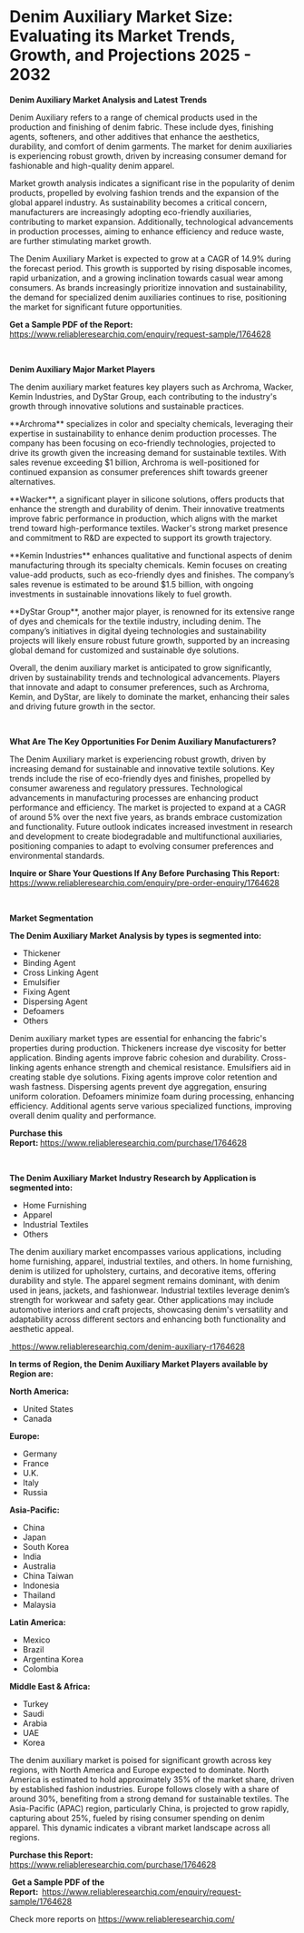 <p><h1>Denim Auxiliary Market Size: Evaluating its Market Trends, Growth, and Projections 2025 - 2032</h1></p><p><strong>Denim Auxiliary Market Analysis and Latest Trends</strong></p>
<p><p>Denim Auxiliary refers to a range of chemical products used in the production and finishing of denim fabric. These include dyes, finishing agents, softeners, and other additives that enhance the aesthetics, durability, and comfort of denim garments. The market for denim auxiliaries is experiencing robust growth, driven by increasing consumer demand for fashionable and high-quality denim apparel.</p><p>Market growth analysis indicates a significant rise in the popularity of denim products, propelled by evolving fashion trends and the expansion of the global apparel industry. As sustainability becomes a critical concern, manufacturers are increasingly adopting eco-friendly auxiliaries, contributing to market expansion. Additionally, technological advancements in production processes, aiming to enhance efficiency and reduce waste, are further stimulating market growth.</p><p>The Denim Auxiliary Market is expected to grow at a CAGR of 14.9% during the forecast period. This growth is supported by rising disposable incomes, rapid urbanization, and a growing inclination towards casual wear among consumers. As brands increasingly prioritize innovation and sustainability, the demand for specialized denim auxiliaries continues to rise, positioning the market for significant future opportunities.</p></p>
<p><strong>Get a Sample PDF of the Report:&nbsp;</strong> <a href="https://www.reliableresearchiq.com/enquiry/request-sample/1764628?utm_campaign=1140&utm_medium=2&utm_source=Github&utm_content=ia&utm_term=02022025&utm_id=denim-auxiliary">https://www.reliableresearchiq.com/enquiry/request-sample/1764628</a></p>
<p>&nbsp;</p>
<p><strong>Denim Auxiliary Major Market Players</strong></p>
<p><p>The denim auxiliary market features key players such as Archroma, Wacker, Kemin Industries, and DyStar Group, each contributing to the industry's growth through innovative solutions and sustainable practices. </p><p>**Archroma** specializes in color and specialty chemicals, leveraging their expertise in sustainability to enhance denim production processes. The company has been focusing on eco-friendly technologies, projected to drive its growth given the increasing demand for sustainable textiles. With sales revenue exceeding $1 billion, Archroma is well-positioned for continued expansion as consumer preferences shift towards greener alternatives.</p><p>**Wacker**, a significant player in silicone solutions, offers products that enhance the strength and durability of denim. Their innovative treatments improve fabric performance in production, which aligns with the market trend toward high-performance textiles. Wacker's strong market presence and commitment to R&D are expected to support its growth trajectory.</p><p>**Kemin Industries** enhances qualitative and functional aspects of denim manufacturing through its specialty chemicals. Kemin focuses on creating value-add products, such as eco-friendly dyes and finishes. The company’s sales revenue is estimated to be around $1.5 billion, with ongoing investments in sustainable innovations likely to fuel growth.</p><p>**DyStar Group**, another major player, is renowned for its extensive range of dyes and chemicals for the textile industry, including denim. The company’s initiatives in digital dyeing technologies and sustainability projects will likely ensure robust future growth, supported by an increasing global demand for customized and sustainable dye solutions.</p><p>Overall, the denim auxiliary market is anticipated to grow significantly, driven by sustainability trends and technological advancements. Players that innovate and adapt to consumer preferences, such as Archroma, Kemin, and DyStar, are likely to dominate the market, enhancing their sales and driving future growth in the sector.</p></p>
<p>&nbsp;</p>
<p><strong>What Are The Key Opportunities For Denim Auxiliary Manufacturers?</strong></p>
<p><p>The Denim Auxiliary market is experiencing robust growth, driven by increasing demand for sustainable and innovative textile solutions. Key trends include the rise of eco-friendly dyes and finishes, propelled by consumer awareness and regulatory pressures. Technological advancements in manufacturing processes are enhancing product performance and efficiency. The market is projected to expand at a CAGR of around 5% over the next five years, as brands embrace customization and functionality. Future outlook indicates increased investment in research and development to create biodegradable and multifunctional auxiliaries, positioning companies to adapt to evolving consumer preferences and environmental standards.</p></p>
<p><strong>Inquire or Share Your Questions If Any Before Purchasing This Report:</strong> <a href="https://www.reliableresearchiq.com/enquiry/pre-order-enquiry/1764628?utm_campaign=1140&utm_medium=2&utm_source=Github&utm_content=ia&utm_term=02022025&utm_id=denim-auxiliary">https://www.reliableresearchiq.com/enquiry/pre-order-enquiry/1764628</a></p>
<p>&nbsp;</p>
<p><strong>Market Segmentation</strong></p>
<p><strong>The Denim Auxiliary Market Analysis by types is segmented into:</strong></p>
<p><ul><li>Thickener</li><li>Binding Agent</li><li>Cross Linking Agent</li><li>Emulsifier</li><li>Fixing Agent</li><li>Dispersing Agent</li><li>Defoamers</li><li>Others</li></ul></p>
<p><p>Denim auxiliary market types are essential for enhancing the fabric's properties during production. Thickeners increase dye viscosity for better application. Binding agents improve fabric cohesion and durability. Cross-linking agents enhance strength and chemical resistance. Emulsifiers aid in creating stable dye solutions. Fixing agents improve color retention and wash fastness. Dispersing agents prevent dye aggregation, ensuring uniform coloration. Defoamers minimize foam during processing, enhancing efficiency. Additional agents serve various specialized functions, improving overall denim quality and performance.</p></p>
<p><strong>Purchase this Report:&nbsp;</strong><a href="https://www.reliableresearchiq.com/purchase/1764628?utm_campaign=1140&utm_medium=2&utm_source=Github&utm_content=ia&utm_term=02022025&utm_id=denim-auxiliary">https://www.reliableresearchiq.com/purchase/1764628</a></p>
<p>&nbsp;</p>
<p><strong>The Denim Auxiliary Market Industry Research by Application is segmented into:</strong></p>
<p><ul><li>Home Furnishing</li><li>Apparel</li><li>Industrial Textiles</li><li>Others</li></ul></p>
<p><p>The denim auxiliary market encompasses various applications, including home furnishing, apparel, industrial textiles, and others. In home furnishing, denim is utilized for upholstery, curtains, and decorative items, offering durability and style. The apparel segment remains dominant, with denim used in jeans, jackets, and fashionwear. Industrial textiles leverage denim’s strength for workwear and safety gear. Other applications may include automotive interiors and craft projects, showcasing denim's versatility and adaptability across different sectors and enhancing both functionality and aesthetic appeal.</p></p>
<p><a href="https://www.reliableresearchiq.com/denim-auxiliary-r1764628?utm_campaign=1140&utm_medium=2&utm_source=Github&utm_content=ia&utm_term=02022025&utm_id=denim-auxiliary">&nbsp;https://www.reliableresearchiq.com/denim-auxiliary-r1764628</a></p>
<p><strong>In terms of Region, the Denim Auxiliary Market Players available by Region are:</strong></p>
<p>
    <p> <strong> North America: </strong>
        <ul>
            <li>United States</li>
            <li>Canada</li>
        </ul>
        </p> 
    <p> <strong> Europe: </strong>
        <ul>
            <li>Germany</li>
            <li>France</li>
            <li>U.K.</li>
            <li>Italy</li>
            <li>Russia</li>
        </ul>
        </p> 
    <p> <strong> Asia-Pacific: </strong>
        <ul>
            <li>China</li>
            <li>Japan</li>
            <li>South Korea</li>
            <li>India</li>
            <li>Australia</li>
            <li>China Taiwan</li>
            <li>Indonesia</li>
            <li>Thailand</li>
            <li>Malaysia</li>
        </ul>
        </p> 
    <p> <strong> Latin America: </strong>
        <ul>
            <li>Mexico</li>
            <li>Brazil</li>
            <li>Argentina Korea</li>
            <li>Colombia</li>
        </ul>
        </p> 
    <p> <strong> Middle East & Africa: </strong>
        <ul>
            <li>Turkey</li>
            <li>Saudi</li>
            <li>Arabia</li>
            <li>UAE</li>
            <li>Korea</li>
        </ul>
    </p>
    </p>
<p><p>The denim auxiliary market is poised for significant growth across key regions, with North America and Europe expected to dominate. North America is estimated to hold approximately 35% of the market share, driven by established fashion industries. Europe follows closely with a share of around 30%, benefiting from a strong demand for sustainable textiles. The Asia-Pacific (APAC) region, particularly China, is projected to grow rapidly, capturing about 25%, fueled by rising consumer spending on denim apparel. This dynamic indicates a vibrant market landscape across all regions.</p></p>
<p><strong>Purchase this Report: </strong><a href="https://www.reliableresearchiq.com/purchase/1764628?utm_campaign=1140&utm_medium=2&utm_source=Github&utm_content=ia&utm_term=02022025&utm_id=denim-auxiliary">https://www.reliableresearchiq.com/purchase/1764628</a></p>
<p>&nbsp;<strong>Get a Sample PDF of the Report:&nbsp;&nbsp;</strong><a href="https://www.reliableresearchiq.com/enquiry/request-sample/1764628?utm_campaign=1140&utm_medium=2&utm_source=Github&utm_content=ia&utm_term=02022025&utm_id=denim-auxiliary">https://www.reliableresearchiq.com/enquiry/request-sample/1764628</a></p>
<p><strong></strong></p>
<p>Check more reports on <a href="https://www.reliableresearchiq.com/?utm_campaign=1140&utm_medium=2&utm_source=Github&utm_content=ia&utm_term=02022025&utm_id=denim-auxiliary">https://www.reliableresearchiq.com/</a></p>